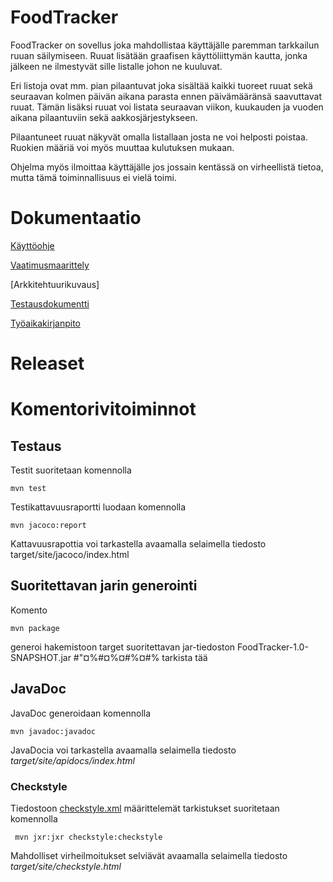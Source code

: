 # FoodTracker

FoodTracker on sovellus joka mahdollistaa käyttäjälle paremman tarkkailun ruuan säilymiseen. Ruuat lisätään graafisen käyttöliittymän kautta, jonka jälkeen ne ilmestyvät sille listalle johon ne kuuluvat.

Eri listoja ovat mm. pian pilaantuvat joka sisältää kaikki tuoreet ruuat sekä seuraavan kolmen päivän aikana parasta ennen päivämääränsä saavuttavat ruuat. Tämän lisäksi ruuat voi listata seuraavan viikon, kuukauden ja vuoden aikana pilaantuviin sekä aakkosjärjestykseen.

Pilaantuneet ruuat näkyvät omalla listallaan josta ne voi helposti poistaa. Ruokien määriä voi myös muuttaa kulutuksen mukaan.

Ohjelma myös ilmoittaa käyttäjälle jos jossain kentässä on virheellistä tietoa, mutta tämä toiminnallisuus ei vielä toimi.

# Dokumentaatio

[Käyttöohje](https://github.com/lossitomatossi/ot-harjoitustyo/blob/master/dokumentaatio/kayttoohje.md)

[Vaatimusmaarittely](https://github.com/lossitomatossi/ot-harjoitustyo/blob/master/dokumentaatio/vaatimusmaarittely.md)

[Arkkitehtuurikuvaus]

[Testausdokumentti](https://github.com/lossitomatossi/ot-harjoitustyo/blob/master/dokumentaatio/testaus.md)

[Työaikakirjanpito](https://github.com/lossitomatossi/ot-harjoitustyo/blob/master/dokumentaatio/tyoaikakirjanpito.md)

# Releaset

# Komentorivitoiminnot

## Testaus

Testit suoritetaan komennolla
```
mvn test
```
Testikattavuusraportti luodaan komennolla
```
mvn jacoco:report
```
Kattavuusrapottia voi tarkastella avaamalla selaimella tiedosto target/site/jacoco/index.html

## Suoritettavan jarin generointi

Komento
```
mvn package
```
generoi hakemistoon target suoritettavan jar-tiedoston FoodTracker-1.0-SNAPSHOT.jar #"¤%#¤%¤#%¤#% tarkista tää

## JavaDoc

JavaDoc generoidaan komennolla

```
mvn javadoc:javadoc
```
JavaDocia voi tarkastella avaamalla selaimella tiedosto _target/site/apidocs/index.html_

### Checkstyle

Tiedostoon [checkstyle.xml](https://github.com/lossitomatossi/ot-harjoitustyo/blob/master/FoodTracker/checkstyle.xml) määrittelemät tarkistukset suoritetaan komennolla

```
 mvn jxr:jxr checkstyle:checkstyle
```

Mahdolliset virheilmoitukset selviävät avaamalla selaimella tiedosto _target/site/checkstyle.html_
